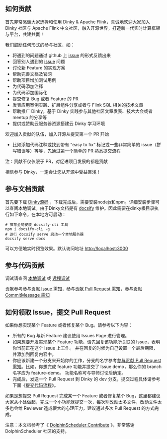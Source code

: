 ## 如何贡献

首先非常感谢大家选择和使用 Dinky & Apache Flink，真诚地欢迎大家加入 Dinky 社区与 Apache Flink 中文社区，融入开源世界，打造新一代实时计算框架与平台，共建共赢！

我们鼓励任何形式的参与社区，如：

- 将遇到的问题通过 github 上 [issue](https://github.com/DataLinkDC/dlink/issues) 的形式反馈出来
- 回答别人遇到的 [issue](https://github.com/DataLinkDC/dlink/issues) 问题
- 讨论新 Feature 的实现方案
- 帮助完善文档及官网
- 帮助项目增加测试用例
- 为代码添加注释
- 为代码添加国际化
- 提交修复 Bug 或者 Feature 的 PR
- 发表应用案例实践、扩展组件分享或者与 Flink SQL 相关的技术文章
- 帮助推广 Dinky，基于 Dinky 实践参与其他社区文章发表、技术大会或者 meetup 的分享等
- 提供或赞助云服务器资源搭建云 Dinky 学习环境

欢迎加入贡献的队伍，加入开源从提交第一个 PR 开始

- 比如添加代码注释或找到带有 ”easy to fix” 标记或一些非常简单的 issue（拼写错误等）等等，先通过第一个简单的 PR 熟悉提交流程

注：贡献不仅仅限于 PR，对促进项目发展的都是贡献

相信参与 Dinky，一定会让您从开源中受益匪浅！

## 参与文档贡献

首先要下载 [Dinky源码](https://github.com/DataLinkDC/dlink/tree/dev) ，下载完成后，需要安装nodejs和npm。详细安装步骤可以查阅本地调试。由于Dinky文档是有 [docsify](https://docsify.js.org/#/zh-cn/quickstart) 维护。因此需要在dinky根目录执行如下命令，在本地方可启动：

```shell
# 推荐全局安装 docsify-cli 工具
npm i docsify-cli -g
# 运行 docsify serve 启动一个本地服务器
docsify serve docs
```

可以方便地实时预览效果。默认访问地址 [http://localhost:3000](http://localhost:3000/)

## 参与代码贡献

调试请查阅 [本地调试](/zh-CN/developer-guide/local_debug.md) 或 [远程调试](/zh-CN/developer-guide/remote_debug.md)

贡献参考[参与贡献 Issue 需知]()，[参与贡献 Pull Request 需知]()，[参与贡献 CommitMessage 需知]()

## 如何领取 Issue，提交 Pull Request

如果你想实现某个 Feature 或者修复某个 Bug。请参考以下内容：

- 所有的 Bug 与新 Feature 建议使用 Issues Page 进行管理。
- 如果想要开发实现某个 Feature 功能，请先回复该功能所关联的 Issue，表明你当前正在这个 Issue 上工作。 并在回复的时候为自己设置一个最后期限，并添加到回复内容中。
- 你应该新建一个分支来开始你的工作，分支的名字参考[参与贡献 Pull Request 需知]()。比如，你想完成 feature 功能并提交了 Issue demo，那么你的 branch 名字应为 feature-demo。 功能名称可与导师讨论后确定。
- 完成后，发送一个 Pull Request 到 Dinky 的 dev 分支，提交过程具体请参考下面《[提交代码流程]()》。

如果是想提交 Pull Request 完成某一个 Feature 或者修复某个 Bug，这里都建议大家从小处做起，完成一个小功能就提交一次，每次别改动太多文件，改动文件太多也会给 Reviewer 造成很大的心理压力，建议通过多次 Pull Request 的方式完成。

注意：本文档参考了《 [DolphinScheduler Contribute](https://dolphinscheduler.apache.org/zh-cn/community/development/contribute.html) 》，非常感谢 DolphinScheduler 社区的支持。
